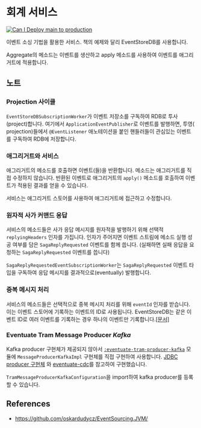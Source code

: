 # 회계 서비스

[![Can I Deploy main to production](https://pact.ftgo.jangjunha.me/pacticipants/ftgo-accounting-service/branches/main/latest-version/can-i-deploy/to-environment/production/badge)](https://pact.ftgo.jangjunha.me/hal-browser/browser.html#https://pact.ftgo.jangjunha.me/pacticipants/ftgo-accounting-service/branches/main/latest-version/can-i-deploy/to-environment/production)

이벤트 소싱 기법을 활용한 서비스. 책의 예제와 달리 EventStoreDB를 사용합니다.

Aggregate의 메소드는 이벤트를 생산하고 apply 메소드를 사용하여 이벤트를 애그리거트에 적용합니다.

## 노트

### Projection 사이클

`EventStoreDBSubscriptionWorker`가 이벤트 저장소를 구독하여 RDB로 투사(project)합니다. 여기에서 `ApplicationEventPublisher`로 이벤트를 발행하면, 투영(
projection)들에서 `@EventListener` 애노테이션을 붙인 핸들러들이 관심있는 이벤트를 구독하여 RDB에 저장합니다.

### 애그리거트와 서비스

애그리거트의 메소드를 호출하면 이벤트(들)을 반환합니다. 메소드는 애그리거트를 직접 수정하지 않습니다. 반환된 이벤트로 애그리거트의 `apply()` 메소드를 호출하여 이벤트가 적용된 결과를 얻을 수 있습니다.

서비스는 애그리거트 스토어를 사용하여 애그리거트에 접근하고 수정합니다.

### 원자적 사가 커맨드 응답

서비스의 메소드들은 사가 응답 메시지를 원자적을 발행하기 위해 선택적 `replyingHeaders` 인자를 가집니다. 인자가 주어지면 이벤트 스트림에 메소드 실행 성공 여부를
담은 `SagaReplyRequested` 이벤트를 함께 씁니다. (실패하면 실패 응답을 요청하는 `SagaReplyRequested` 이벤트를 씁니다)

`SagaReplyRequestedEventSubscriptionWorker`는 `SagaReplyRequested` 이벤트 타입을 구독하여 응답 메시지를 결과적으로(eventually) 발행합니다.

### 중복 메시지 처리

서비스의 메소드들은 선택적으로 중복 메시지 처리를 위해 `eventId` 인자를 받습니다. 이는 이벤트 스토어에 기록하는 이벤트의 ID로 사용됩니다. EventStoreDB는 같은 이벤트 ID로 여러 이벤트를
기록하는 경우 하나의 이벤트만 기록합니다.[[문서]](https://developers.eventstore.com/clients/grpc/appending-events.html#eventid)

### Eventuate Tram Message Producer _Kafka_

Kafka producer 구현체가 제공되지 않아서 [`:eventuate-tram-producer-kafka`](../eventuate-tram-producer-kafka)
모듈에 `MessageProducerKafkaImpl` 구현체를 직접 구현하여 사용합니다. [JDBC producer 구현체][eventuate-tram-producer-jdbc-ref]
와 [eventuate-cdc][eventuate-cdc-kafka-ref]를 참고하여 구현했습니다.

`TramMessageProducerKafkaConfiguration`을 import하여 kafka producer를 등록할 수 있습니다.

## References

* <https://github.com/oskardudycz/EventSourcing.JVM/>

[eventuate-tram-producer-jdbc-ref]: https://github.com/eventuate-tram/eventuate-tram-core/blob/e224387364a8a31dded132a0649b164e00894256/eventuate-tram-producer-jdbc/src/main/java/io/eventuate/tram/messaging/producer/jdbc/MessageProducerJdbcImpl.java

[eventuate-cdc-kafka-ref]: https://github.com/eventuate-foundation/eventuate-cdc/blob/8d56a1315af2f4e213661e1a693a1229b19db4b1/eventuate-cdc-data-producer-wrappers/src/main/java/io/eventuate/cdc/producer/wrappers/kafka/EventuateKafkaDataProducerWrapper.java
